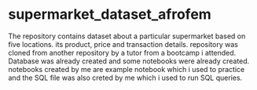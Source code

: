 # supermarket_dataset_afrofem
The repository contains dataset about a particular supermarket based on five locations. its product, price and transaction details. repository was cloned from another repository by a tutor from a bootcamp i attended. Database was already created and some notebooks were already created. notebooks created by me are example notebook which i used to practice and the SQL file was also creted by me which i used to run SQL queries.


